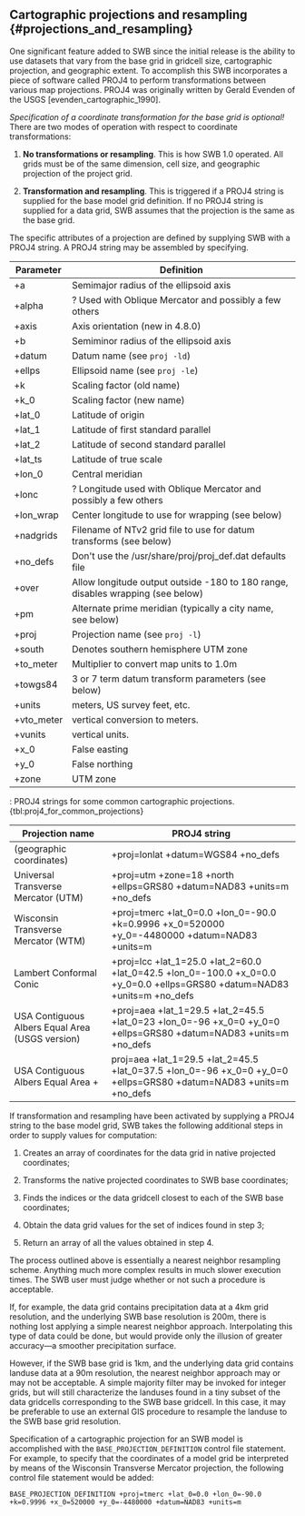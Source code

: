 ## Cartographic projections and resampling {#projections_and_resampling}

One significant feature added to SWB since the initial release is the ability to use datasets that vary from the base grid in gridcell size, cartographic projection, and geographic extent. To accomplish this SWB incorporates a piece of software called PROJ4 to perform transformations between various map projections. PROJ4 was originally written by Gerald Evenden of the USGS [evenden_cartographic_1990].

*Specification of a coordinate transformation for the base grid is optional!* There are two modes of operation with respect to coordinate transformations:

1.	__No transformations or resampling__. This is how SWB 1.0 operated. All grids must be of the same dimension, cell size, and geographic projection of the project grid.

2.	__Transformation and resampling__. This is triggered if a PROJ4 string is supplied for the base model grid definition. If no PROJ4 string is supplied for a data grid, SWB assumes that the projection is the same as the base grid.

The specific attributes of a projection are defined by supplying SWB with a PROJ4 string. A PROJ4 string may be assembled by specifying.

Parameter  | Definition
-----------|----------------------------------------------
+a         | Semimajor radius of the ellipsoid axis
+alpha     | ? Used with Oblique Mercator and possibly a few others
+axis      | Axis orientation (new in 4.8.0)
+b         | Semiminor radius of the ellipsoid axis
+datum     | Datum name (see `proj -ld`)
+ellps     | Ellipsoid name (see `proj -le`)
+k         | Scaling factor (old name)
+k_0       | Scaling factor (new name)
+lat_0     | Latitude of origin
+lat_1     | Latitude of first standard parallel
+lat_2     | Latitude of second standard parallel
+lat_ts    | Latitude of true scale
+lon_0     | Central meridian
+lonc      | ? Longitude used with Oblique Mercator and possibly a few others
+lon_wrap  | Center longitude to use for wrapping (see below)
+nadgrids  | Filename of NTv2 grid file to use for datum transforms (see below)
+no_defs   | Don't use the /usr/share/proj/proj_def.dat defaults file
+over      | Allow longitude output outside -180 to 180 range, disables wrapping (see below)
+pm        | Alternate prime meridian (typically a city name, see below)
+proj      | Projection name (see `proj -l`)
+south     | Denotes southern hemisphere UTM zone
+to_meter  | Multiplier to convert map units to 1.0m
+towgs84   | 3 or 7 term datum transform parameters (see below)
+units     | meters, US survey feet, etc.
+vto_meter | vertical conversion to meters.
+vunits    | vertical units.
+x_0       | False easting
+y_0       | False northing
+zone      | UTM zone


: PROJ4 strings for some common cartographic projections. {tbl:proj4_for_common_projections}

Projection name                         | PROJ4 string
----------------------------------------|----------------------------
<unprojected> (geographic coordinates)	| +proj=lonlat +datum=WGS84 +no_defs
Universal Transverse Mercator (UTM)	    |+proj=utm +zone=18 +north +ellps=GRS80 +datum=NAD83 +units=m +no_defs
Wisconsin Transverse Mercator (WTM)	    | +proj=tmerc +lat_0=0.0 +lon_0=-90.0 +k=0.9996 +x_0=520000 +y_0=-4480000 +datum=NAD83 +units=m
Lambert Conformal Conic	                |+proj=lcc +lat_1=25.0 +lat_2=60.0 +lat_0=42.5 +lon_0=-100.0 +x_0=0.0 +y_0=0.0 +ellps=GRS80 +datum=NAD83 +units=m +no_defs
USA Contiguous Albers Equal Area (USGS version) |	+proj=aea +lat_1=29.5 +lat_2=45.5 +lat_0=23 +lon_0=-96 +x_0=0 +y_0=0 +ellps=GRS80 +datum=NAD83 +units=m +no_defs
USA Contiguous Albers Equal Area	+             | proj=aea +lat_1=29.5 +lat_2=45.5 +lat_0=37.5 +lon_0=-96 +x_0=0 +y_0=0 +ellps=GRS80 +datum=NAD83 +units=m +no_defs

If transformation and resampling have been activated by supplying a PROJ4 string to the base model grid, SWB takes the following additional steps in order to supply values for computation:

1.	Creates an array of coordinates for the data grid in native projected coordinates;

2.	Transforms the native projected coordinates to SWB base coordinates;

3.	Finds the indices or the data gridcell closest to each of the SWB base coordinates;

4.	Obtain the data grid values for the set of indices found in step 3;

5.	Return an array of all the values obtained in step 4.

The process outlined above is essentially a nearest neighbor resampling scheme. Anything much more complex results in much slower execution times. The SWB user must judge whether or not such a procedure is acceptable.

If, for example, the data grid contains precipitation data at a 4km grid resolution, and the underlying SWB base resolution is 200m, there is nothing lost applying a simple nearest neighbor approach. Interpolating this type of data could be done, but would provide only the illusion of greater accuracy—a smoother precipitation surface.

However, if the SWB base grid is 1km, and the underlying data grid contains landuse data at a 90m resolution, the nearest neighbor approach may or may not be acceptable. A simple majority filter may be invoked for integer grids, but will still characterize the landuses found in a tiny subset of the data gridcells corresponding to the SWB base gridcell. In this case, it may be preferable to use an external GIS procedure to resample the landuse to the SWB base grid resolution.

Specification of a cartographic projection for an SWB model is accomplished with the `BASE_PROJECTION_DEFINITION` control file statement. For example, to specify that the coordinates of a model grid be interpreted by means of the Wisconsin Transverse Mercator projection, the following control file statement would be added:  

`BASE_PROJECTION_DEFINITION +proj=tmerc +lat_0=0.0 +lon_0=-90.0 +k=0.9996 +x_0=520000 +y_0=-4480000 +datum=NAD83 +units=m`
